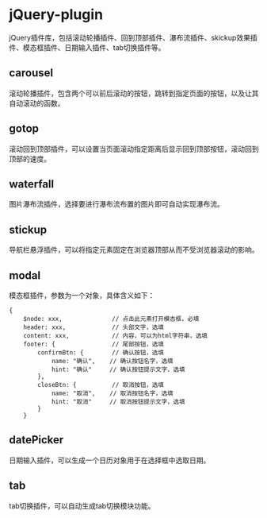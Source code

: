 # jQuery-plugin
jQuery插件库，包括滚动轮播插件、回到顶部插件、瀑布流插件、skickup效果插件、模态框插件、日期输入插件、tab切换插件等。

## carousel
滚动轮播插件，包含两个可以前后滚动的按钮，跳转到指定页面的按钮，以及让其自动滚动的函数。

## gotop
滚动回到顶部插件，可以设置当页面滚动指定距离后显示回到顶部按钮，滚动回到顶部的速度。

## waterfall
图片瀑布流插件，选择要进行瀑布流布置的图片即可自动实现瀑布流。

## stickup
导航栏悬浮插件，可以将指定元素固定在浏览器顶部从而不受浏览器滚动的影响。

## modal
模态框插件，参数为一个对象，具体含义如下：

```
{
    $node: xxx,              // 点击此元素打开模态框，必填
    header: xxx,             // 头部文字，选填
    content: xxx,            // 内容，可以为html字符串，选填 
    footer: {                // 尾部按钮，选填
        confirmBtn: {        // 确认按钮，选填
            name: "确认",    // 确认按钮名字，选填
            hint: "确认"     // 确认按钮提示文字，选填
        },
        closeBtn: {          // 取消按钮，选填
            name: "取消",    // 取消按钮名字，选填
            hint: "取消"     // 取消按钮提示文字，选填
        }
    }
```

## datePicker
日期输入插件，可以生成一个日历对象用于在选择框中选取日期。

## tab
tab切换插件，可以自动生成tab切换模块功能。